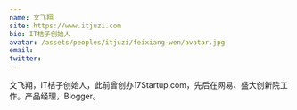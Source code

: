 ```yaml
---
name: 文飞翔
site: https://www.itjuzi.com
bio: IT桔子创始人
avatar: /assets/peoples/itjuzi/feixiang-wen/avatar.jpg
email: 
twitter: 
---
```

文飞翔，IT桔子创始人，此前曾创办17Startup.com，先后在网易、盛大创新院工作。产品经理，Blogger。
